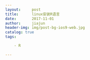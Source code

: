 ```yaml
---
layout:     post
title:      linux安装R语言
date:       2017-11-01
author:     jiajun
header-img: img/post-bg-ios9-web.jpg
catalog: true
tags:

    - R
    
---
```




